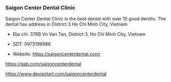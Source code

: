 ### Saigon Center Dental Clinic

Saigon Center Dental Clinic is the best dental with over 10 good dentits. The dental has address in District 3 Ho Chi Minh City, Vietnam

- Địa chỉ: 378B Vo Van Tan, District 3, Ho Chi Minh City, Vietnam

- SDT: 0973199986

- Website: https://saigoncenterdental.com/

https://gab.com/saigoncenterdental

https://www.deviantart.com/saigoncenterdental
